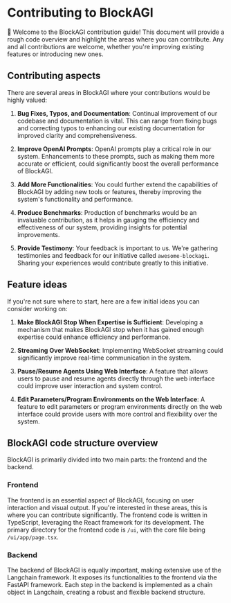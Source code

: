 # Contributing to BlockAGI
👋 Welcome to the BlockAGI contribution guide! This document will provide a rough code overview and highlight the areas where you can contribute. Any and all contributions are welcome, whether you're improving existing features or introducing new ones.

## Contributing aspects
There are several areas in BlockAGI where your contributions would be highly valued:

1. **Bug Fixes, Typos, and Documentation**: Continual improvement of our codebase and documentation is vital. This can range from fixing bugs and correcting typos to enhancing our existing documentation for improved clarity and comprehensiveness.

2. **Improve OpenAI Prompts**: OpenAI prompts play a critical role in our system. Enhancements to these prompts, such as making them more accurate or efficient, could significantly boost the overall performance of BlockAGI.

3. **Add More Functionalities**: You could further extend the capabilities of BlockAGI by adding new tools or features, thereby improving the system's functionality and performance.

4. **Produce Benchmarks**: Production of benchmarks would be an invaluable contribution, as it helps in gauging the efficiency and effectiveness of our system, providing insights for potential improvements.

5. **Provide Testimony**: Your feedback is important to us. We're gathering testimonies and feedback for our initiative called `awesome-blockagi`. Sharing your experiences would contribute greatly to this initiative.

## Feature ideas
If you're not sure where to start, here are a few initial ideas you can consider working on:

1. **Make BlockAGI Stop When Expertise is Sufficient**: Developing a mechanism that makes BlockAGI stop when it has gained enough expertise could enhance efficiency and performance.

2. **Streaming Over WebSocket**: Implementing WebSocket streaming could significantly improve real-time communication in the system.

3. **Pause/Resume Agents Using Web Interface**: A feature that allows users to pause and resume agents directly through the web interface could improve user interaction and system control.

4. **Edit Parameters/Program Environments on the Web Interface**: A feature to edit parameters or program environments directly on the web interface could provide users with more control and flexibility over the system.

## BlockAGI code structure overview
BlockAGI is primarily divided into two main parts: the frontend and the backend.

### Frontend
The frontend is an essential aspect of BlockAGI, focusing on user interaction and visual output. If you're interested in these areas, this is where you can contribute significantly. The frontend code is written in TypeScript, leveraging the React framework for its development. The primary directory for the frontend code is `/ui`, with the core file being `/ui/app/page.tsx`.

### Backend
The backend of BlockAGI is equally important, making extensive use of the Langchain framework. It exposes its functionalities to the frontend via the FastAPI framework. Each step in the backend is implemented as a chain object in Langchain, creating a robust and flexible backend structure.
